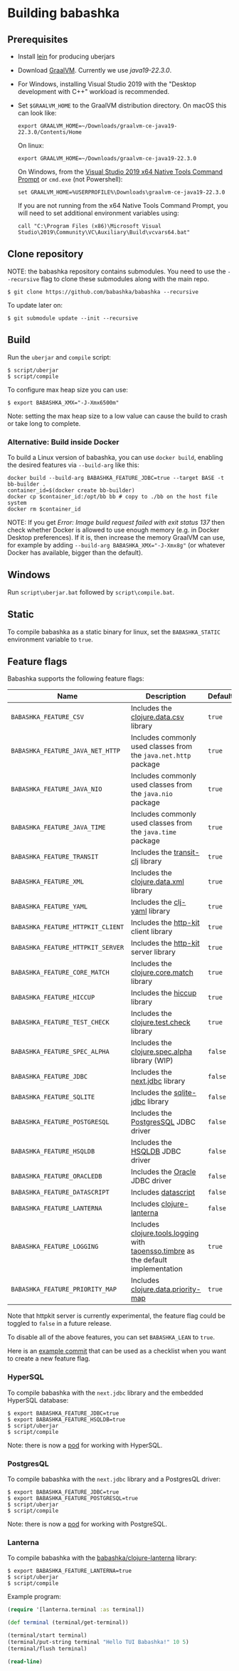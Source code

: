 # Building babashka

## Prerequisites

- Install [lein](https://leiningen.org/) for producing uberjars
- Download [GraalVM](https://www.graalvm.org/downloads/). Currently we use *java19-22.3.0*.
- For Windows, installing Visual Studio 2019 with the "Desktop development
with C++" workload is recommended.
- Set `$GRAALVM_HOME` to the GraalVM distribution directory. On macOS this can look like:

  ``` shell
  export GRAALVM_HOME=~/Downloads/graalvm-ce-java19-22.3.0/Contents/Home
  ```

  On linux:

  ``` shell
  export GRAALVM_HOME=~/Downloads/graalvm-ce-java19-22.3.0
  ```

  On Windows, from the [Visual Studio 2019 x64 Native Tools Command Prompt](https://github.com/oracle/graal/issues/2116#issuecomment-590470806) or `cmd.exe` (not Powershell):
  ```
  set GRAALVM_HOME=%USERPROFILE%\Downloads\graalvm-ce-java19-22.3.0
  ```
  If you are not running from the x64 Native Tools Command Prompt, you will need to set additional environment variables using:
  ```
  call "C:\Program Files (x86)\Microsoft Visual Studio\2019\Community\VC\Auxiliary\Build\vcvars64.bat"
  ```

## Clone repository

NOTE: the babashka repository contains submodules. You need to use the
`--recursive` flag to clone these submodules along with the main repo.

``` shellsession
$ git clone https://github.com/babashka/babashka --recursive
```

To update later on:

``` shellsession
$ git submodule update --init --recursive
```

## Build

Run the `uberjar` and `compile` script:

``` shell
$ script/uberjar
$ script/compile
```

To configure max heap size you can use:

```
$ export BABASHKA_XMX="-J-Xmx6500m"
```

Note: setting the max heap size to a low value can cause the build to crash or
take long to complete.

### Alternative: Build inside Docker

To build a Linux version of babashka, you can use `docker build`, enabling the 
desired features via `--build-arg` like this:

```shell
docker build --build-arg BABASHKA_FEATURE_JDBC=true --target BASE -t bb-builder .
container_id=$(docker create bb-builder)
docker cp $container_id:/opt/bb bb # copy to ./bb on the host file system
docker rm $container_id
```

NOTE: If you get _Error: Image build request failed with exit status 137_ then
check whether Docker is allowed to use enough memory (e.g. in Docker Desktop
preferences). If it is, then increase the memory GraalVM can use, for example
by adding `--build-arg BABASHKA_XMX="-J-Xmx8g"`
(or whatever Docker has available, bigger than the default).

## Windows

Run `script\uberjar.bat` followed by `script\compile.bat`.

## Static

To compile babashka as a static binary for linux, set the `BABASHKA_STATIC`
environment variable to `true`.

## Feature flags

Babashka supports the following feature flags:

| Name   |  Description                                 | Default  |
|--------|----------------------------------------------|----------|
| `BABASHKA_FEATURE_CSV` | Includes the [clojure.data.csv](https://github.com/clojure/data.csv) library | `true` |
| `BABASHKA_FEATURE_JAVA_NET_HTTP` | Includes commonly used classes from the `java.net.http` package | `true` |
| `BABASHKA_FEATURE_JAVA_NIO` | Includes commonly used classes from the `java.nio` package | `true` |
| `BABASHKA_FEATURE_JAVA_TIME` | Includes commonly used classes from the `java.time` package | `true` |
| `BABASHKA_FEATURE_TRANSIT` | Includes the [transit-clj](https://github.com/cognitect/transit-clj) library | `true` |
| `BABASHKA_FEATURE_XML` | Includes the [clojure.data.xml](https://github.com/clojure/data.xml) library | `true` |
| `BABASHKA_FEATURE_YAML` | Includes the [clj-yaml](https://github.com/clj-commons/clj-yaml) library | `true` |
| `BABASHKA_FEATURE_HTTPKIT_CLIENT` | Includes the [http-kit](https://github.com/http-kit/http-kit) client library | `true` |
| `BABASHKA_FEATURE_HTTPKIT_SERVER` | Includes the [http-kit](https://github.com/http-kit/http-kit) server library | `true` |
| `BABASHKA_FEATURE_CORE_MATCH` | Includes the [clojure.core.match](https://github.com/clojure/core.match) library | `true` |
| `BABASHKA_FEATURE_HICCUP` | Includes the [hiccup](https://github.com/weavejester/hiccup) library | `true` |
| `BABASHKA_FEATURE_TEST_CHECK` | Includes the [clojure.test.check](https://github.com/clojure/test.check) library | `true` |
| `BABASHKA_FEATURE_SPEC_ALPHA` | Includes the [clojure.spec.alpha](https://github.com/clojure/spec.alpha) library (WIP) | `false` |
| `BABASHKA_FEATURE_JDBC` | Includes the [next.jdbc](https://github.com/seancorfield/next-jdbc) library | `false`    |
| `BABASHKA_FEATURE_SQLITE` | Includes the [sqlite-jdbc](https://github.com/xerial/sqlite-jdbc) library | `false`    |
| `BABASHKA_FEATURE_POSTGRESQL` | Includes the [PostgresSQL](https://jdbc.postgresql.org/) JDBC driver |  `false` |
| `BABASHKA_FEATURE_HSQLDB` | Includes the [HSQLDB](http://www.hsqldb.org/) JDBC driver | `false` |
| `BABASHKA_FEATURE_ORACLEDB` | Includes the [Oracle](https://www.oracle.com/database/technologies/appdev/jdbc.html) JDBC driver | `false` |
| `BABASHKA_FEATURE_DATASCRIPT` | Includes [datascript](https://github.com/tonsky/datascript) | `false` |
| `BABASHKA_FEATURE_LANTERNA` | Includes [clojure-lanterna](https://github.com/babashka/clojure-lanterna) | `false` |
| `BABASHKA_FEATURE_LOGGING` | Includes [clojure.tools.logging](https://github.com/clojure/tools.logging) with [taoensso.timbre](https://github.com/ptaoussanis/timbre) as the default implementation| `true` | 
| `BABASHKA_FEATURE_PRIORITY_MAP` | Includes [clojure.data.priority-map](https://github.com/clojure/data.priority-map) | `true` | 

Note that httpkit server is currently experimental, the feature flag could be toggled to `false` in a future release.

To disable all of the above features, you can set `BABASHKA_LEAN` to `true`.

Here is an [example
commit](https://github.com/babashka/babashka/commit/13f65f05aeff891678e88965d9fbd146bfa87f4e)
that can be used as a checklist when you want to create a new feature flag.

### HyperSQL

To compile babashka with the `next.jdbc` library and the embedded HyperSQL
database:

``` shell
$ export BABASHKA_FEATURE_JDBC=true
$ export BABASHKA_FEATURE_HSQLDB=true
$ script/uberjar
$ script/compile
```

Note: there is now a [pod](https://github.com/babashka/babashka-sql-pods) for working with HyperSQL.

### PostgresQL

To compile babashka with the `next.jdbc` library and a PostgresQL driver:

``` shell
$ export BABASHKA_FEATURE_JDBC=true
$ export BABASHKA_FEATURE_POSTGRESQL=true
$ script/uberjar
$ script/compile
```

Note: there is now a [pod](https://github.com/babashka/babashka-sql-pods) for working with PostgreSQL.

### Lanterna

To compile babashka with the [babashka/clojure-lanterna](https://github.com/babashka/clojure-lanterna) library:

``` shell
$ export BABASHKA_FEATURE_LANTERNA=true
$ script/uberjar
$ script/compile
```

Example program:

``` clojure
(require '[lanterna.terminal :as terminal])

(def terminal (terminal/get-terminal))

(terminal/start terminal)
(terminal/put-string terminal "Hello TUI Babashka!" 10 5)
(terminal/flush terminal)

(read-line)
```
